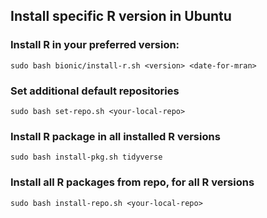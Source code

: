 ## Install specific R version in Ubuntu


### Install R in your preferred version:

```
sudo bash bionic/install-r.sh <version> <date-for-mran>
```

### Set additional default repositories

```
sudo bash set-repo.sh <your-local-repo>
```

### Install R package in all installed R versions

```
sudo bash install-pkg.sh tidyverse
```

### Install all R packages from repo, for all R versions

```
sudo bash install-repo.sh <your-local-repo>
```

